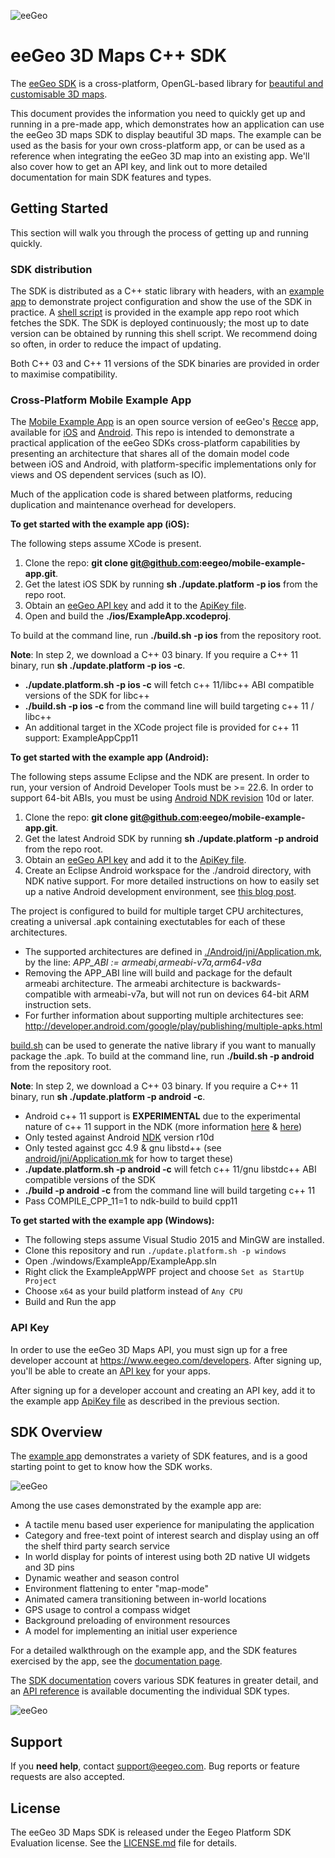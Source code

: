 ![eeGeo](http://cdn2.eegeo.com/wp-content/uploads/2015/06/wide_eegeo_logo_hero.jpg)

# eeGeo 3D Maps C++ SDK

The [eeGeo SDK](http://www.eegeo.com/developers/) is a cross-platform, OpenGL-based library for [beautiful and customisable 3D maps](http://www.eegeo.com). 

This document provides the information you need to quickly get up and running in a pre-made app, which demonstrates how an application can use the eeGeo 3D maps SDK to display beautiful 3D maps. The example can be used as the basis for your own cross-platform app, or can be used as a reference when integrating the eeGeo 3D map into an existing app. We'll also cover how to get an API key, and link out to more detailed documentation for main SDK features and types.


## Getting Started 

This section will walk you through the process of getting up and running quickly.

### SDK distribution

The SDK is distributed as a C++ static library with headers, with an [example app](https://github.com/eegeo/mobile-example-app) to demonstrate project configuration and show the use of the SDK in practice. A [shell script](https://github.com/eegeo/mobile-example-app/blob/master/update.platform.sh) is provided in the example app repo root which fetches the SDK. The SDK is deployed continuously; the most up to date version can be obtained by running this shell script. We recommend doing so often, in order to reduce the impact of updating.

Both C++ 03 and C++ 11 versions of the SDK binaries are provided in order to maximise compatibility.

### Cross-Platform Mobile Example App

The [Mobile Example App](https://github.com/eegeo/mobile-example-app) is an open source version of eeGeo's [Recce](https://www.eegeo.com/recce) app, available for [iOS](https://itunes.apple.com/gb/app/recce/id858600575) and [Android](https://play.google.com/store/apps/details?id=com.eegeo.recce). This repo is intended to demonstrate a practical application of the eeGeo SDKs cross-platform capabilities by presenting an architecture that shares all of the domain model code between iOS and Android, with platform-specific implementations only for views and OS dependent services (such as IO).

Much of the application code is shared between platforms, reducing duplication and maintenance overhead for developers.  

**To get started with the example app (iOS):**

The following steps assume XCode is present.

1. Clone the repo: **git clone git@github.com:eegeo/mobile-example-app.git**.
2. Get the latest iOS SDK by running **sh ./update.platform -p ios** from the repo root.
3. Obtain an [eeGeo API key](https://www.eegeo.com/developers/apikeys) and add it to the [ApiKey file](https://github.com/eegeo/mobile-example-app/blob/master/src/ApiKey.h#L10).
4. Open and build the **./ios/ExampleApp.xcodeproj**.

To build at the command line, run **./build.sh -p ios** from the repository root.

**Note**: In step 2, we download a C++ 03 binary. If you require a C++ 11 binary, run **sh ./update.platform -p ios -c**.

* **./update.platform.sh -p ios -c** will fetch c++ 11/libc++ ABI compatible versions of the SDK for libc++
* **./build.sh -p ios -c** from the command line will build targeting c++ 11 / libc++
* An additional target in the XCode project file is provided for c++ 11 support: ExampleAppCpp11


**To get started with the example app (Android):**

The following steps assume Eclipse and the NDK are present. In order to run, your version of Android Developer Tools must be >= 22.6. In order to support 64-bit ABIs, you must be using [Android NDK revision](http://developer.android.com/tools/sdk/ndk/index.html#Revisions) 10d or later.

1. Clone the repo: **git clone git@github.com:eegeo/mobile-example-app.git**.
2. Get the latest Android SDK by running **sh ./update.platform -p android** from the repo root.
3. Obtain an [eeGeo API key](https://www.eegeo.com/developers/apikeys) and add it to the [ApiKey file](https://github.com/eegeo/mobile-example-app/blob/master/src/ApiKey.h#L10).
4. Create an Eclipse Android workspace for the ./android directory, with NDK native support. For more detailed instructions on how to easily set up a native Android development environment, see [this blog post](https://www.eegeo.com/2015/06/easily-set-up-a-native-android-development-environment/).

The project is configured to build for multiple target CPU architectures, creating a universal .apk containing exectutables for each of these architectures.

* The supported architectures are defined in [./Android/jni/Application.mk](https://github.com/eegeo/mobile-example-app/blob/master/android/jni/Application.mk#L4), by the line: *APP_ABI := armeabi,armeabi-v7a,arm64-v8a*
* Removing the APP_ABI line will build and package for the default armeabi architecture. The armeabi architecture is backwards-compatible with armeabi-v7a, but will not run on devices 64-bit ARM instruction sets.
* For further information about supporting multiple architectures see: http://developer.android.com/google/play/publishing/multiple-apks.html

[build.sh](https://github.com/eegeo/mobile-example-app/blob/master/build.sh) can be used to generate the native library if you want to manually package the .apk. To build at the command line, run **./build.sh -p android** from the repository root.

**Note**: In step 2, we download a C++ 03 binary. If you require a C++ 11 binary, run **sh ./update.platform -p android -c**.

* Android c++ 11 support is **EXPERIMENTAL** due to the experimental nature of c++ 11 support in the NDK (more information [here]( https://developer.android.com/tools/sdk/ndk/index.html) & [here](https://gcc.gnu.org/gcc-4.8/cxx0x_status.html))
* Only tested against Android [NDK](https://developer.android.com/tools/sdk/ndk/index.html) version r10d 
* Only tested against gcc 4.9 & gnu libstd++ (see [android/jni/Application.mk](https://github.com/eegeo/mobile-example-app/blob/master/android/jni/Application.mk) for how to target these)
* **./update.platform.sh -p android -c** will fetch c++ 11/gnu libstdc++ ABI compatible versions of the SDK
* **./build -p android -c** from the command line will build targeting c++ 11
* Pass COMPILE_CPP_11=1 to ndk-build to build cpp11

**To get started with the example app (Windows):**

* The following steps assume Visual Studio 2015 and MinGW are installed.
* Clone this repository and run `./update.platform.sh -p windows`
* Open ./windows/ExampleApp/ExampleApp.sln
* Right click the ExampleAppWPF project and choose `Set as StartUp Project`
* Choose `x64` as your build platform instead of `Any CPU`
* Build and Run the app

### API Key 

In order to use the eeGeo 3D Maps API, you must sign up for a free developer account at https://www.eegeo.com/developers. After signing up, you'll be able to create an [API key](https://www.eegeo.com/developers/apikeys) for your apps. 

After signing up for a developer account and creating an API key, add it to the example app [ApiKey file](https://github.com/eegeo/mobile-example-app/blob/master/src/ApiKey.h#L10) as described in the previous section.


## SDK Overview 

The [example app](https://github.com/eegeo/mobile-example-app) demonstrates a variety of SDK features, and is a good starting point to get to know how the SDK works. 

![eeGeo](http://cdn2.eegeo.com/wp-content/uploads/2015/09/intro_screen.jpg)

Among the use cases demonstrated by the example app are:

* A tactile menu based user experience for manipulating the application
* Category and free-text point of interest search and display using an off the shelf third party search service
* In world display for points of interest using both 2D native UI widgets and 3D pins
* Dynamic weather and season control
* Environment flattening to enter "map-mode"
* Animated camera transitioning between in-world locations
* GPS usage to control a compass widget
* Background preloading of environment resources
* A model for implementing an initial user experience

For a detailed walkthrough on the example app, and the SDK features exercised by the app, see the [documentation page](http://www.eegeo.com/developers/documentation/mobileexampleapp). 

The [SDK documentation](http://www.eegeo.com/developers/documentation/) covers various SDK features in greater detail, and an [API reference](http://cdn1.eegeo.com/docs/mobile-sdk/annotated.html) is available documenting the individual SDK types.

![eeGeo](http://cdn2.eegeo.com/wp-content/uploads/2015/09/mea_search_result.jpg)

## Support

If you **need help**, contact [support@eegeo.com](mailto:support@eegeo.com). Bug reports or feature requests are also accepted.

## License

The eeGeo 3D Maps SDK is released under the Eegeo Platform SDK Evaluation license. See the [LICENSE.md](https://github.com/eegeo/mobile-example-app/blob/master/LICENSE.md) file for details.
